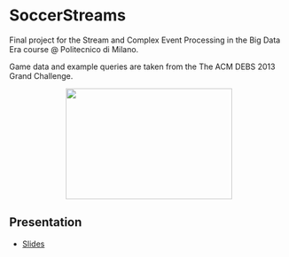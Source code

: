 # SoccerStreams
Final project for the Stream and Complex Event Processing in the Big Data Era course @ Politecnico di Milano.

Game data and example queries are taken from the The ACM DEBS 2013 Grand Challenge.
<p align="center">
    <img src="https://static01.nyt.com/newsgraphics/2018/05/17/soccer-world-cup-var/97f7b9c0c71def8f71d8bfbd83154f717f766db0/var-square.gif" width="300" height="200" />
</p>

## Presentation
- [Slides](https://docs.google.com/presentation/d/136TBiTdKxa0qHMcExw85j_xdrWwD4gqMpYtVmOc_TNA/edit?usp=sharing)
